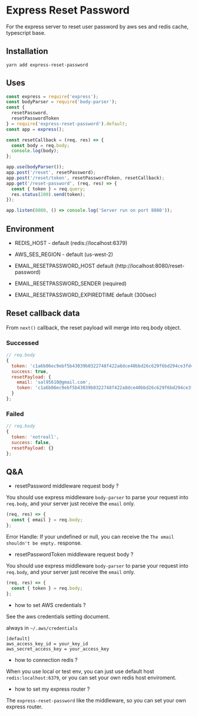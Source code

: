 # Express Reset Password

For the express server to reset user password by aws ses and redis cache,
typescript base.

## Installation

```
yarn add express-reset-password
```

## Uses

```javascript
const express = require('express');
const bodyParser = require('body-parser');
const {
  resetPassword,
  resetPasswordToken
} = require('express-reset-password').default;
const app = express();

const resetCallback = (req, res) => {
  const body = req.body;
  console.log(body);
};

app.use(bodyParser());
app.post('/reset', resetPassword);
app.post('/reset/token', resetPasswordToken, resetCallback);
app.get('/reset-password', (req, res) => {
  const { token } = req.query;
  res.status(200).send(token);
});

app.listen(8080, () => console.log('Server run on port 8080'));
```

## Environment

- REDIS_HOST - default (redis://localhost:6379)

- AWS_SES_REGION - default (us-west-2)

- EMAIL_RESETPASSWORD_HOST default (http://localhost:8080/reset-password)

- EMAIL_RESETPASSWORD_SENDER (required)

- EMAIL_RESETPASSWORD_EXPIREDTIME default (300sec)

## Reset callback data

From `next()` callback, the reset payload will merge into req.body object.

### Successed

```javascript
// req.body
{
  token: 'c1a6b06ec9ebf5b43039b0322748f422a8dce40bbd26c629f6bd294ce3fd4aa8',
  success: true,
  resetPayload: {
    email: 'sal95610@gmail.com',
    token: 'c1a6b06ec9ebf5b43039b0322748f422a8dce40bbd26c629f6bd294ce3fd4aa8'
  }
};
```

### Failed

```javascript
// req.body
{
  token: 'notreall',
  success: false,
  resetPayload: {}
};
```

## Q&A

- resetPassword middleware request body ?

You should use express middleware `body-parser` to parse your request into `req.body`, and your server just receive the `email` only.

```javascript
(req, res) => {
  const { email } = req.body;
};
```

Error Handle: If your undefined or null, you can receive the `The email shouldn't be empty.` response.

- resetPasswordToken middleware request body ?

You should use express middleware `body-parser` to parse your request into `req.body`, and your server just receive the `email` only.

```javascript
(req, res) => {
  const { token } = req.body;
};
```

- how to set AWS credentials ?

See the aws credentials setting document.

always in `~/.aws/credentials`

```
[default]
aws_access_key_id = your_key_id
aws_secret_access_key = your_access_key
```

- how to connection redis ?

When you use local or test env, you can just use default host `redis:localhost:6379`, or you can set your own redis host enviroment.

- how to set my express router ?

The `express-reset-password` like the middleware, so you can set your own express router.
